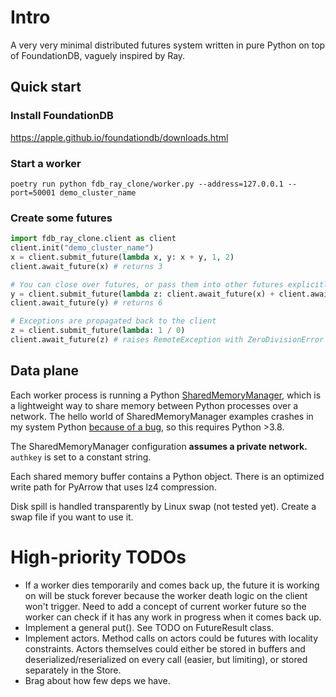 # Intro

A very very minimal distributed futures system written in pure Python on top of FoundationDB, vaguely inspired by Ray.

## Quick start

### Install FoundationDB

https://apple.github.io/foundationdb/downloads.html

### Start a worker

`poetry run python fdb_ray_clone/worker.py --address=127.0.0.1 --port=50001 demo_cluster_name`

### Create some futures

```python
import fdb_ray_clone.client as client
client.init("demo_cluster_name")
x = client.submit_future(lambda x, y: x + y, 1, 2)
client.await_future(x) # returns 3

# You can close over futures, or pass them into other futures explicitly.
y = client.submit_future(lambda z: client.await_future(x) + client.await_future(z), x)
client.await_future(y) # returns 6

# Exceptions are propagated back to the client
z = client.submit_future(lambda: 1 / 0)
client.await_future(z) # raises RemoteException with ZeroDivisionError and traceback from worker
```

## Data plane

Each worker process is running a Python [SharedMemoryManager](https://docs.python.org/3/library/multiprocessing.shared_memory.html#multiprocessing.managers.SharedMemoryManager), which is a lightweight way to share memory between Python processes over a network. The hello world of SharedMemoryManager examples crashes in my system Python [because of a bug](https://stackoverflow.com/questions/59172691/why-do-we-get-a-nameerror-when-trying-to-use-the-sharedmemorymanager-python-3-8), so this requires Python >3.8.

The SharedMemoryManager configuration **assumes a private network.** `authkey` is set to a constant string.

Each shared memory buffer contains a Python object. There is an optimized write path for PyArrow that uses lz4 compression.

Disk spill is handled transparently by Linux swap (not tested yet). Create a swap file if you want to use it.

# High-priority TODOs

- If a worker dies temporarily and comes back up, the future it is working on will be stuck forever because
  the worker death logic on the client won't trigger. Need to add a concept of current worker future so the worker can check if it has any work in progress when it comes back up.
- Implement a general put(). See TODO on FutureResult class.
- Implement actors. Method calls on actors could be futures with locality constraints. Actors themselves could either be stored in buffers and deserialized/reserialized on every call (easier, but limiting), or stored separately in the Store.
- Brag about how few deps we have.
